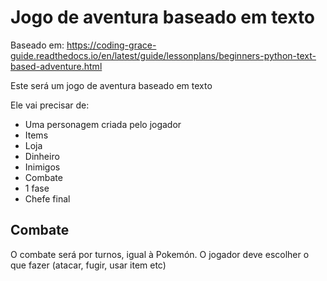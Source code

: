 # Jogo de aventura baseado em texto

Baseado em: https://coding-grace-guide.readthedocs.io/en/latest/guide/lessonplans/beginners-python-text-based-adventure.html

Este será um jogo de aventura baseado em texto

Ele vai precisar de:

- Uma personagem criada pelo jogador
- Items
- Loja
- Dinheiro
- Inimigos
- Combate
- 1 fase
- Chefe final

## Combate

O combate será por turnos, igual à Pokemón. O jogador deve escolher o que fazer (atacar, fugir, usar item etc)